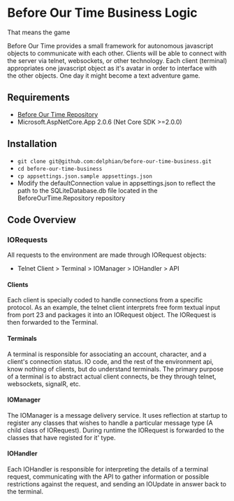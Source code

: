 # Before Our Time Business Logic

That means the game

Before Our Time provides a small framework for autonomous javascript objects 
to communicate with each other. Clients will be able to connect with the
server via telnet, websockets, or other technology. Each client (terminal)
appropriates one javascript object as it's avatar in order to interface
with the other objects. One day it might become a text adventure game.

## Requirements

* [Before Our Time Repository](https://github.com/delphian/before-our-time-repository)
* Microsoft.AspNetCore.App 2.0.6 (Net Core SDK >=2.0.0)

## Installation

* `git clone git@github.com:delphian/before-our-time-business.git`
* `cd before-our-time-business`
* `cp appsettings.json.sample appsettings.json`
* Modify the defaultConnection value in appsettings.json to reflect the path to the SQLiteDatabase.db file located in the BeforeOurTime.Repository repository

## Code Overview

### IORequests

All requests to the environment are made through IORequest objects:

* Telnet Client > Terminal > IOManager > IOHandler > API

#### Clients
Each client is specially coded to handle connections from a specific protocol.
As an example, the telnet client interprets free form textual input from port
23 and packages it into an IORequest object. The IORequest is then forwarded 
to the Terminal.

#### Terminals
A terminal is responsible for associating an account, character, and a client's
connection status. IO code, and the rest of the environment api, know nothing 
of clients, but do understand terminals. The primary purpose of a terminal is 
to abstract actual client connects, be they through telnet, websockets, 
signalR, etc.

#### IOManager
The IOManager is a message delivery service. It uses reflection at startup to 
register any classes that wishes to handle a particular message type (A child 
class of IORequest). During runtime the IORequest is forwarded to the
classes that have registed for it' type.

#### IOHandler
Each IOHandler is responsible for interpreting the details of a terminal
request, communicating with the API to gather information or possible
restrictions against the request, and sending an IOUpdate in answer back
to the terminal.
